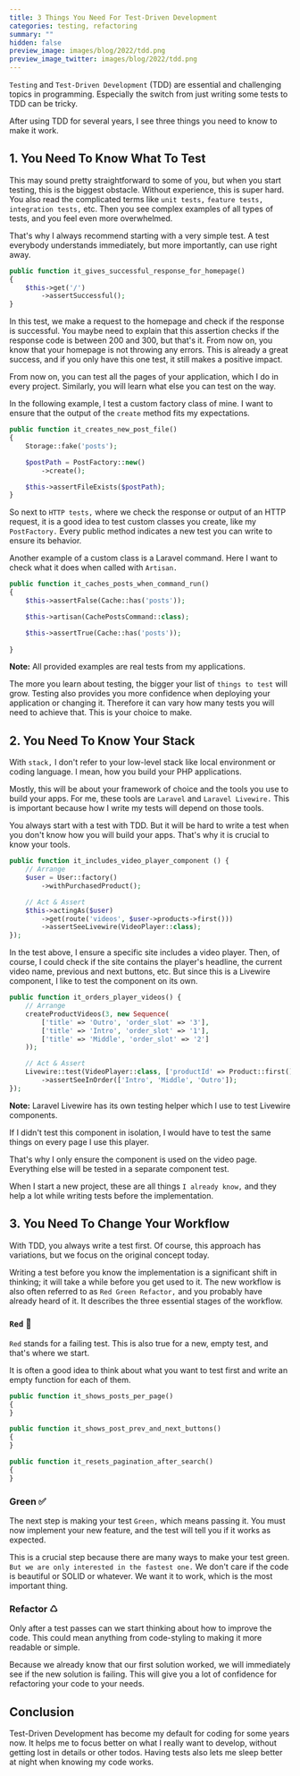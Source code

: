 ```yaml
---
title: 3 Things You Need For Test-Driven Development
categories: testing, refactoring
summary: ""
hidden: false
preview_image: images/blog/2022/tdd.png
preview_image_twitter: images/blog/2022/tdd.png
---
```


`Testing` and `Test-Driven Development` (TDD) are essential and challenging topics in programming. Especially the switch from just writing some tests to TDD can be tricky.

After using TDD for several years, I see three things you need to know to make it work.


## 1. You Need To Know What To Test

This may sound pretty straightforward to some of you, but when you start testing, this is the biggest obstacle. Without experience, this is super hard. You also read the complicated terms like `unit tests,` `feature tests,` `integration tests,` etc. Then you see complex examples of all types of tests, and you feel even more overwhelmed.

That's why I always recommend starting with a very simple test. A test everybody understands immediately, but more importantly, can use right away.

```php
public function it_gives_successful_response_for_homepage()
{
    $this->get('/')
        ->assertSuccessful();
}
```

In this test, we make a request to the homepage and check if the response is successful. You maybe need to explain that this assertion checks if the response code is between 200 and 300, but that's it. From now on, you know that your homepage is not throwing any errors. This is already a great success, and if you only have this one test, it still makes a positive impact.

From now on, you can test all the pages of your application, which I do in every project. Similarly, you will learn what else you can test on the way.

In the following example, I test a custom factory class of mine. I want to ensure that the output of the `create` method fits my expectations.

```php
public function it_creates_new_post_file()
{
    Storage::fake('posts');

    $postPath = PostFactory::new()
        ->create();

    $this->assertFileExists($postPath);
}
```

So next to `HTTP tests,` where we check the response or output of an HTTP request, it is a good idea to test custom classes you create, like my `PostFactory.` Every public method indicates a new test you can write to ensure its behavior.

Another example of a custom class is a Laravel command. Here I want to check what it does when called with `Artisan.`

```php
public function it_caches_posts_when_command_run()
{
    $this->assertFalse(Cache::has('posts'));

    $this->artisan(CachePostsCommand::class);

    $this->assertTrue(Cache::has('posts'));
 
}
```

<div class="blognote"><strong>Note:</strong> All provided examples are real tests from my applications.</div>

The more you learn about testing, the bigger your list of `things to test` will grow. Testing also provides you more confidence when deploying your application or changing it. Therefore it can vary how many tests you will need to achieve that. This is your choice to make.

## 2. You Need To Know Your Stack

With `stack,` I don't refer to your low-level stack like local environment or coding language. I mean, how you build your PHP applications.

Mostly, this will be about your framework of choice and the tools you use to build your apps. For me, these tools are `Laravel` and `Laravel Livewire.` This is important because how I write my tests will depend on those tools.

You always start with a test with TDD. But it will be hard to write a test when you don't know how you will build your apps. That's why it is crucial to know your tools.

```php
public function it_includes_video_player_component () {
    // Arrange
    $user = User::factory()
        ->withPurchasedProduct();

    // Act & Assert
    $this->actingAs($user)
        ->get(route('videos', $user->products->first()))
        ->assertSeeLivewire(VideoPlayer::class);
});
```

In the test above, I ensure a specific site includes a video player. Then, of course, I could check if the site contains the player's headline, the current video name, previous and next buttons, etc. But since this is a Livewire component, I like to test the component on its own.

```php
public function it_orders_player_videos() {
    // Arrange
    createProductVideos(3, new Sequence(
        ['title' => 'Outro', 'order_slot' => '3'],
        ['title' => 'Intro', 'order_slot' => '1'],
        ['title' => 'Middle', 'order_slot' => '2']
    ));

    // Act & Assert
    Livewire::test(VideoPlayer::class, ['productId' => Product::first()->id])
        ->assertSeeInOrder(['Intro', 'Middle', 'Outro']);
});
```

<div class="blognote"><strong>Note:</strong> Laravel Livewire has its own testing helper which I use to test Livewire components.</div>

If I didn't test this component in isolation, I would have to test the same things on every page I use this player.

That's why I only ensure the component is used on the video page. Everything else will be tested in a separate component test.

When I start a new project, these are all things `I already know,` and they help a lot while writing tests before the implementation.

## 3. You Need To Change Your Workflow

With TDD, you always write a test first. Of course, this approach has variations, but we focus on the original concept today.

Writing a test before you know the implementation is a significant shift in thinking; it will take a while before you get used to it. The new workflow is also often referred to as `Red Green Refactor,` and you probably have already heard of it. It describes the three essential stages of the workflow.

### `Red` 🛑

`Red` stands for a failing test. This is also true for a new, empty test, and that's where we start.

It is often a good idea to think about what you want to test first and write an empty function for each of them.

```php
public function it_shows_posts_per_page()
{
}

public function it_shows_post_prev_and_next_buttons()
{
}

public function it_resets_pagination_after_search()
{
}
```

### Green ✅
The next step is making your test `Green,` which means passing it. You must now implement your new feature, and the test will tell you if it works as expected.

This is a crucial step because there are many ways to make your test green. `But we are only interested in the fastest one.` We don't care if the code is beautiful or SOLID or whatever. We want it to work, which is the most important thing.

### Refactor ♺

Only after a test passes can we start thinking about how to improve the code. This could mean anything from code-styling to making it more readable or simple.

Because we already know that our first solution worked, we will immediately see if the new solution is failing. This will give you a lot of confidence for refactoring your code to your needs.

## Conclusion

Test-Driven Development has become my default for coding for some years now. It helps me to focus better on what I really want to develop, without getting lost in details or other todos. 
Having tests also lets me sleep better at night when knowing my code works.
